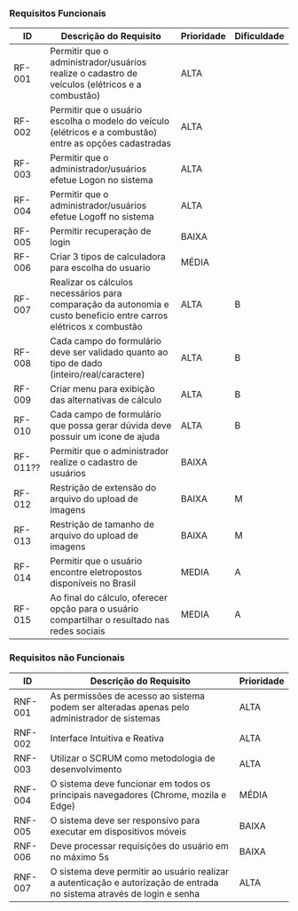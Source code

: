 ### Requisitos Funcionais

|ID    | Descrição do Requisito  | Prioridade | Dificuldade |
|------|-----------------------------------------|----|---| 
|RF-001| Permitir que o administrador/usuários realize o cadastro de veículos (elétricos e a combustão) | ALTA |
|RF-002| Permitir que o usuário escolha o modelo do veículo (elétricos e a combustão) entre as opções cadastradas | ALTA |
|RF-003| Permitir que o administrador/usuários efetue Logon no sistema | ALTA |
|RF-004| Permitir que o administrador/usuários efetue Logoff no sistema | ALTA |
|RF-005| Permitir recuperação de login| BAIXA |
|RF-006| Criar 3 tipos de calculadora para escolha do usuario | MÉDIA |
|RF-007| Realizar os cálculos necessários para comparação da autonomia e custo beneficio entre carros elétricos x combustão | ALTA | B |
|RF-008| Cada campo do formulário deve ser validado quanto ao tipo de dado (inteiro/real/caractere) | ALTA | B |
|RF-009| Criar menu para exibição das alternativas de cálculo | ALTA | B |
|RF-010| Cada campo de formulário que possa gerar dúvida deve possuir um icone de ajuda | ALTA | B |
|RF-011??| Permitir que o administrador realize o cadastro de usuários | BAIXA |
|RF-012| Restrição de extensão do arquivo do upload de imagens| BAIXA | M|
|RF-013| Restrição de tamanho de arquivo do upload de imagens | BAIXA | M |
|RF-014| Permitir que o usuário encontre eletropostos disponíveis no Brasil | MEDIA | A |
|RF-015| Ao final do cálculo, oferecer opção para o usuário compartilhar o resultado nas redes sociais | MEDIA | A |

### Requisitos não Funcionais

|ID     | Descrição do Requisito  |Prioridade |
|-------|-------------------------|----|
|RNF-001| As permissões de acesso ao sistema podem ser alteradas apenas pelo administrador de sistemas | ALTA |
|RNF-002| Interface Intuitiva e Reativa | ALTA | 
|RNF-003| Utilizar o SCRUM como metodologia de desenvolvimento | ALTA | 
|RNF-004| O sistema deve funcionar em todos os principais navegadores (Chrome, mozila e Edge) |  MÉDIA | 
|RNF-005| O sistema deve ser responsivo para executar em dispositivos móveis | BAIXA |
|RNF-006| Deve processar requisições do usuário em no máximo 5s |  BAIXA | 
|RNF-007| O sistema deve permitir ao usuário realizar a autenticação e autorização de entrada no sistema através de login e senha| ALTA|

